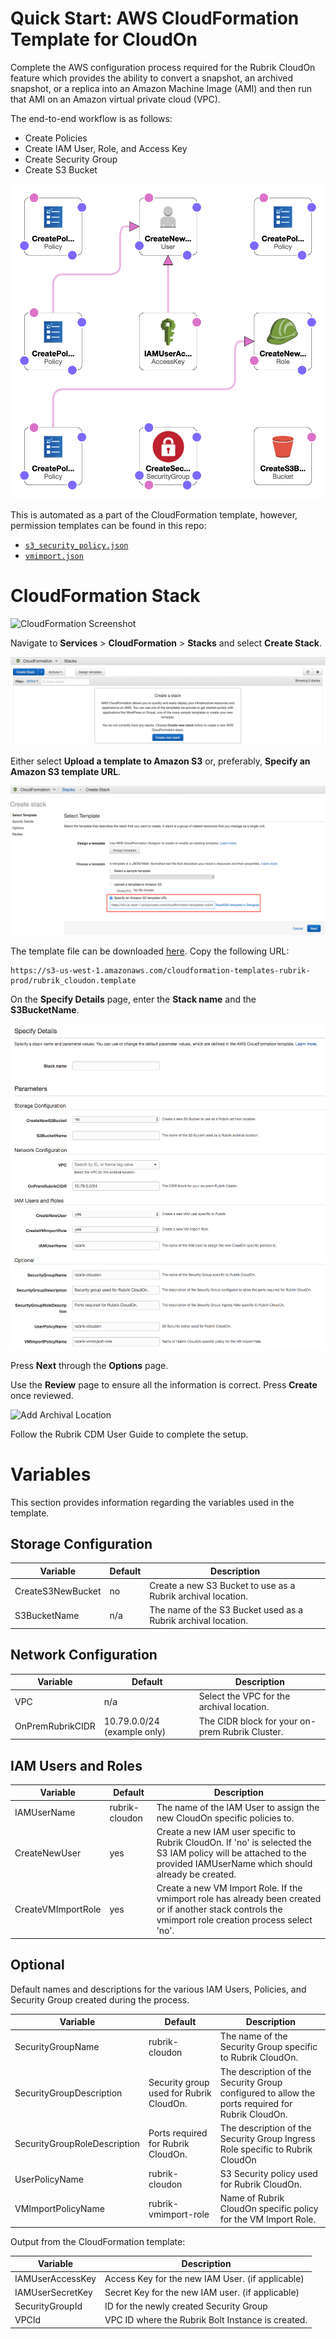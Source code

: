 # Quick Start: AWS CloudFormation Template for CloudOn

Complete the AWS configuration process required for the Rubrik CloudOn feature which provides the ability to convert a snapshot, an archived snapshot, or a replica into an Amazon Machine Image (AMI) and then run that AMI on an Amazon virtual private cloud (VPC).

The end-to-end workflow is as follows:

* Create Policies
* Create IAM User, Role, and Access Key
* Create Security Group
* Create S3 Bucket

![Template Design](/docs/img/rubrik-cloudon-designer.png)

This is automated as a part of the CloudFormation template, however, permission templates can be found in this repo:

* [`s3_security_policy.json`](/s3_security_policy.json)
* [`vmimport.json`](/vmimport.json)

# CloudFormation Stack

![CloudFormation Screenshot](https://user-images.githubusercontent.com/8610203/40571753-2e30a05c-6064-11e8-9569-489446ce5bc7.png)

Navigate to **Services** > **CloudFormation** > **Stacks** and select **Create Stack**. 

![Create a Stack](/docs/img/image1.png)

Either select **Upload a template to Amazon S3** or, preferably, **Specify an Amazon S3 template URL**. 

![Select Template](/docs/img/image2.png)

The template file can be downloaded [here](https://s3-us-west-1.amazonaws.com/cloudformation-templates-rubrik-prod/rubrik_cloudon.template). Copy the following URL:

```
https://s3-us-west-1.amazonaws.com/cloudformation-templates-rubrik-prod/rubrik_cloudon.template
```

On the **Specify Details** page, enter the **Stack name** and the **S3BucketName**. 

![Specify Details](/docs/img/image3.png)

Press **Next** through the **Options** page. 

Use the **Review** page to ensure all the information is correct. Press **Create** once reviewed.

![Add Archival Location](/docs/img/image4.png)

Follow the Rubrik CDM User Guide to complete the setup. 

# Variables

This section provides information regarding the variables used in the template. 

## Storage Configuration

| Variable  |  Default | Description  |
|---|---|---|
| CreateS3NewBucket | no | Create a new S3 Bucket to use as a Rubrik archival location.|
| S3BucketName | n/a |The name of the S3 Bucket used as a Rubrik archival location.|

## Network Configuration

| Variable  |  Default | Description  |
|---|---|---|
| VPC | n/a | Select the VPC for the archival location. |
| OnPremRubrikCIDR | 10.79.0.0/24 (example only) | The CIDR block for your on-prem Rubrik Cluster. |

## IAM Users and Roles

| Variable  |  Default | Description  |
|---|---|---|
| IAMUserName | rubrik-cloudon | The name of the IAM User to assign the new CloudOn specific policies to. |
| CreateNewUser | yes | Create a new IAM user specific to Rubrik CloudOn. If 'no' is selected the S3 IAM policy will be attached to the provided IAMUserName which should already be created. |
| CreateVMImportRole |yes | Create a new VM Import Role. If the vmimport role has already been created or if another stack controls the vmimport role creation process select 'no'. |

## Optional

Default names and descriptions for the various IAM Users, Policies, and Security Group created during the process.

| Variable  |  Default | Description  |
|---|---|---|
|SecurityGroupName | rubrik-cloudon | The name of the Security Group specific to Rubrik CloudOn. |
| SecurityGroupDescription | Security group used for Rubrik CloudOn. | The description of the Security Group configured to allow the ports required for Rubrik CloudOn. |
| SecurityGroupRoleDescription | Ports required for Rubrik CloudOn. |The description of the Security Group Ingress Role specific to Rubrik CloudOn |
| UserPolicyName |rubrik-cloudon |S3 Security policy used for Rubrik CloudOn.|
| VMImportPolicyName | rubrik-vmimport-role | Name of Rubrik CloudOn specific policy for the VM Import Role. |

Output from the CloudFormation template: 

| Variable | Description |
|---|---|
| IAMUserAccessKey | Access Key for the new IAM User.  (if applicable) |
| IAMUserSecretKey | Secret Key for the new IAM user.  (if applicable) |
| SecurityGroupId | ID for the newly created Security Group |
| VPCId | VPC ID where the Rubrik Bolt Instance is created. |